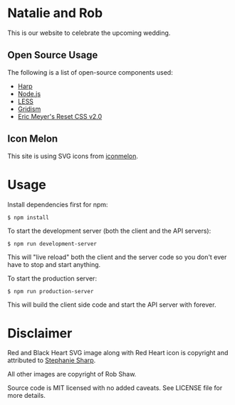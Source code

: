# Natalie and Rob

This is our website to celebrate the upcoming wedding.

## Open Source Usage

The following is a list of open-source components used:

* [Harp](http://harpjs.com/)
* [Node.js](http://nodejs.org/)
* [LESS](http://lesscss.org/)
* [Gridism](http://cobyism.com/gridism/)
* [Eric Meyer's Reset CSS v2.0](http://meyerweb.com/eric/tools/css/reset/)

## Icon Melon

This site is using SVG icons from [iconmelon](http://iconmelon.com/).

# Usage

Install dependencies first for npm:

    $ npm install

To start the development server (both the client and the API servers):

    $ npm run development-server
    
This will "live reload" both the client and the server code so you don't ever have to stop and start anything.

To start the production server:

    $ npm run production-server
    
This will build the client side code and start the API server with forever.

# Disclaimer

Red and Black Heart SVG image along with Red Heart icon is copyright and attributed to [Stephanie Sharp](https://www.etsy.com/people/SincerelySweets/).

All other images are copyright of Rob Shaw.

Source code is MIT licensed with no added caveats. See LICENSE file for more details.
